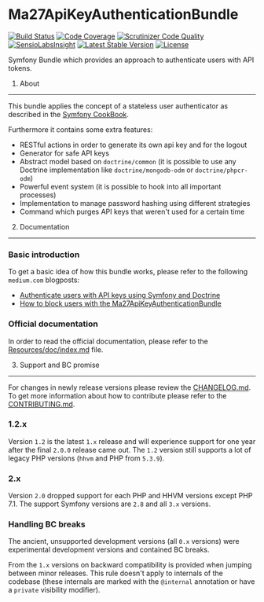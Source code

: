 Ma27ApiKeyAuthenticationBundle
==============================

[![Build Status](https://travis-ci.org/Ma27/Ma27ApiKeyAuthenticationBundle.svg?branch=master)](https://travis-ci.org/Ma27/Ma27ApiKeyAuthenticationBundle)
[![Code Coverage](https://scrutinizer-ci.com/g/Ma27/Ma27ApiKeyAuthenticationBundle/badges/coverage.png?b=master)](https://scrutinizer-ci.com/g/Ma27/Ma27ApiKeyAuthenticationBundle/?branch=master)
[![Scrutinizer Code Quality](https://scrutinizer-ci.com/g/Ma27/Ma27ApiKeyAuthenticationBundle/badges/quality-score.png?b=master)](https://scrutinizer-ci.com/g/Ma27/Ma27ApiKeyAuthenticationBundle/?branch=master)
[![SensioLabsInsight](https://insight.sensiolabs.com/projects/3d8e18e2-06b5-407d-9c6a-47245882d8d8/mini.png)](https://insight.sensiolabs.com/projects/3d8e18e2-06b5-407d-9c6a-47245882d8d8)
[![Latest Stable Version](https://poser.pugx.org/ma27/api-key-authentication-bundle/v/stable)](https://packagist.org/packages/ma27/api-key-authentication-bundle)
[![License](https://poser.pugx.org/ma27/api-key-authentication-bundle/license)](https://packagist.org/packages/ma27/api-key-authentication-bundle)

Symfony Bundle which provides an approach to authenticate users with API tokens.

1) About
--------

This bundle applies the concept of a stateless user authenticator as described in the [Symfony CookBook](http://symfony.com/doc/current/cookbook/security/api_key_authentication.html).

Furthermore it contains some extra features:

- RESTful actions in order to generate its own api key and for the logout
- Generator for safe API keys
- Abstract model based on `doctrine/common` (it is possible to use any Doctrine implementation like `doctrine/mongodb-odm` or `doctrine/phpcr-odm`)
- Powerful event system (it is possible to hook into all important processes)
- Implementation to manage password hashing using different strategies
- Command which purges API keys that weren't used for a certain time

2) Documentation
----------------

### Basic introduction

To get a basic idea of how this bundle works, please refer to the following `medium.com` blogposts:

- [Authenticate users with API keys using Symfony and Doctrine](https://medium.com/@_Ma27_/authenticate-users-with-api-keys-using-symfony-and-doctrine-b2270752261a#.it9rtcrq7)
- [How to block users with the Ma27ApiKeyAuthenticationBundle](https://medium.com/@_Ma27_/how-to-block-users-with-the-ma27apikeyauthenticationbundle-5e71dc087b7d#.adfp9rpfn)

### Official documentation

In order to read the official documentation, please refer to the [Resources/doc/index.md](https://github.com/Ma27/Ma27ApiKeyAuthenticationBundle/blob/master/Resources/doc/index.md) file.

3) Support and BC promise
-------------------------

For changes in newly release versions please review the [CHANGELOG.md](https://github.com/Ma27/Ma27ApiKeyAuthenticationBundle/blob/master/CHANGELOG.md).
To get more information about how to contribute please refer to the [CONTRIBUTING.md](https://github.com/Ma27/Ma27ApiKeyAuthenticationBundle/blob/master/.github/CONTRIBUTING.md).

### 1.2.x

Version `1.2` is the latest `1.x` release and will experience support for one year after the final `2.0.0` release came out.
The `1.2` version still supports a lot of legacy PHP versions (`hhvm` and PHP from `5.3.9`).

### 2.x

Version `2.0` dropped support for each PHP and HHVM versions except PHP 7.1.
The support Symfony versions are `2.8` and all `3.x` versions.

### Handling BC breaks

The ancient, unsupported development versions (all `0.x` versions) were experimental development versions and contained BC breaks.

From the `1.x` versions on backward compatibility is provided when jumping between minor releases.
This rule doesn't apply to internals of the codebase (these internals are marked with the `@internal` annotation or have a `private` visibility modifier).
